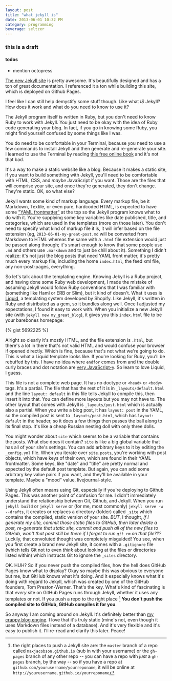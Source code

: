 ```yaml
---
layout: post
title: "what jekyll is"
date: 2013-06-01 10:32 PM
category: programming
beverage: seltzer
---
```


### this is a draft

#### todos

* mention octopress

[The new Jekyll site](http://jekyllrb.com) is pretty awesome. It's beautifully designed and has a ton of great documentation. I referenced it a ton while building this site, which is deployed on Github Pages.

I feel like I can still help demystify some stuff though. Like what *IS* Jekyll? How does it work and what do you need to know to use it?

The Jekyll program itself is written in Ruby, but you don't need to know Ruby to work with Jekyll. You just need to be okay with the idea of Ruby code generating your blog. In fact, if you go in knowing some Ruby, you might find yourself confused by some things like I was.

You do need to be comfortable in your Terminal, because you need to use a few commands to install Jekyll and then generate and re-generate your site. I learned to use the Terminal by reading [this free online book](http://cli.learncodethehardway.org/book/) and it's not that bad.

It's a way to make a static website like a blog. Because it makes a static site, if you want to build something with Jekyll, you'll need to be comfortable with HTML, CSS, and *maybe* JavaScript if you want. Those are the files that will comprise your site, and once they're generated, they don't change. They're static. OK, so what else?

Jekyll wants some kind of markup language. Every markup file, be it Markdown, Textile, or even pure, hardcoded HTML, is expected to have some ["YAML frontmatter"](http://jekyllrb.com/docs/frontmatter/) at the top so the Jekyll program knows what to do with it. You're supplying some key variables like date published, title, and categories, which are used in the templates (more on those later). You don't need to specify what kind of markup file it is, it will infer based on the file extension (eg, `2013-06-01-my-great-post.md` will be converted from Markdown to HTML whereas the same with a `.html` file extension would just be passed along through; it's smart enough to know that some people use `.md` and others use `.markdown` and to just be chill about it). Something I didn't realize: it's not just the blog posts that need YAML front matter, it's pretty much every markup file, including the home `index.html`, the feed xml file, any non-post-pages, everything.

So let's talk about the templating engine. Knowing Jekyll is a Ruby project, and having done some Ruby web development, I made the mistake of assuming Jekyll would follow Ruby conventions that I was familiar with (something like Haml or ERB or Slim), but it kind of doesn't. What it uses is [Liquid](https://github.com/Shopify/liquid/), a templating system developed by Shopify. Like Jekyll, it's written in Ruby and distributed as a gem, so it bundles along well. Once I adjusted my expectations, I found it easy to work with. When you initialize a new Jekyll site (with `jekyll new my_great_blog`), it gives you this `index.html` file to be your barebones homepage:

{% gist 5692225 %}

Alright so clearly it's mostly HTML, and the file extension is `.html`, but there's a lot in there that's not valid HTML and would confuse your browser if opened directly. Which is fine, because that's not what we're going to do. This is what a Liquid template looks like. If you're looking for Ruby, you'll be rebuffed by this. I have no idea where `endfor` comes from and the double curly braces and dot notation are [very JavaScript-y](http://handlebarsjs.com/). So learn to love Liquid, I guess.

This file is not a complete web page. It has no doctype or `<head>` or `<body>` tags. It's a partial. The file that has the rest of it is in `_layouts/default.html` and the line `layout: default` in this file tells Jekyll to compile this, then insert it into that. You can define more layouts but you may not have to. The other layout that comes with Jekyll is `_layouts/post.html` which is actually also a partial. When you write a blog post, it has `layout: post` in the YAML, so the compiled post is sent to `_layouts/post.html`, which has `layout: default` in the header, so it does a few things then passes the ball along to its final stop. It's like a cheap Russian nesting doll with only three dolls.

You might wonder about `site` which seems to be a variable that contains the posts. What else does it contain? `site` is like a big global variable that has all of your site's settings. You can add arbitrary keys to it by editing the `_config.yml` file. When you iterate over `site.posts`, you're working with post objects, which have keys of their own, which are found in their YAML frontmatter. Some keys, like "date" and "title" are pretty normal and expected by the default post template. But again, you can add some arbitrary key value pairs if you want, and they'll be available in your template. Maybe a "mood" value, livejournal-style.

Using Jekyll often means using Git, especially if you're deploying to Github Pages. This was another point of confusion for me. I didn't immediately understand the relationship between Git, Github, and Jekyll. When you run `jekyll build` or `jekyll serve` or (for me, most commonly) `jekyll serve -w --drafts`, it creates or replaces a directory (folder) called `_site` which contains the compiled, static version of your site. *BUT*, I thought, *if I generate my site, commit those static files to GitHub, then later delete a post, re-generate that static site, commit and push all of the new files to GitHub, won't that post still be there if I forget to run `git rm` on that file???* Luckily, that convoluted thought was completely misguided! You see, when you first create a brand new Jekyll site, it comes with a `.gitignore` file (which tells Git not to even *think* about looking at the files or directories listed within) which instructs Git to ignore the `_sites` directory.

OK. HUH? So if you never push the compiled files, how the hell does GitHub Pages know what to display? Okay so maybe this was obvious to everyone but me, but GitHub knows what it's doing. And it especially knows what it's doing with regard to Jekyll, which was created by one of the GitHub founders, Tom Preston-Werner. That's the key. What's kind of fascinating is that *every* site on GitHub Pages runs through Jekyll, whether it uses any templates or not. If you push a repo to the right place [^rightplace] **You don't push the compiled site to GitHub, GitHub compiles it for you**.

[^rightplace]: the right places to push a Jekyll site are: the `master` branch of a repo called `maxjacobson.github.io` (sub in with your username) or the `gh-pages` branch of any other repo -- you can have a repo with *just* a `gh-pages` branch, by the way -- so if you have a repo at `github.com/yourusername/yourreponame`, it will be online at `http://yourusername.github.io/yourreponame`

So anyway I am coming around on Jekyll. It's definitely better than [my crappy blog engine](http://github.com/maxjacobson/beefsteak). I love that it's truly static (mine's not, even though it uses Markdown files instead of a database). And it's very flexible and it's easy to publish it. I'll re-read and clarify this later. Peace! 
